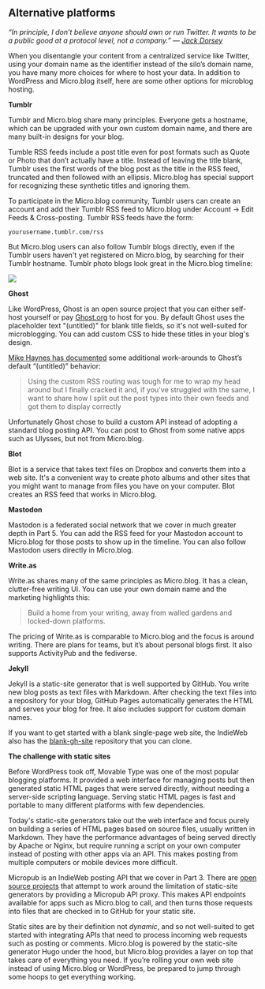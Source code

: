 ## Alternative platforms

_“In principle, I don’t believe anyone should own or run Twitter. It wants to be a public good at a protocol level, not a company.” — [Jack Dorsey][1]_

When you disentangle your content from a centralized service like Twitter, using your domain name as the identifier instead of the silo’s domain name, you have many more choices for where to host your data. In addition to WordPress and Micro.blog itself, here are some other options for microblog hosting.

**Tumblr**

Tumblr and Micro.blog share many principles. Everyone gets a hostname, which can be upgraded with your own custom domain name, and there are many built-in designs for your blog.

Tumble RSS feeds include a post title even for post formats such as Quote or Photo that don’t actually have a title. Instead of leaving the title blank, Tumblr uses the first words of the blog post as the title in the RSS feed, truncated and then followed with an ellipsis. Micro.blog has special support for recognizing these synthetic titles and ignoring them.

To participate in the Micro.blog community, Tumblr users can create an account and add their Tumblr RSS feed to Micro.blog under Account → Edit Feeds & Cross-posting. Tumblr RSS feeds have the form:

	yourusername.tumblr.com/rss

But Micro.blog users can also follow Tumblr blogs directly, even if the Tumblr users haven't yet registered on Micro.blog, by searching for their Tumblr hostname. Tumblr photo blogs look great in the Micro.blog timeline:

![][image-1]

**Ghost**

Like WordPress, Ghost is an open source project that you can either self-host yourself or pay [Ghost.org][2] to host for you. By default Ghost uses the placeholder text "(untitled)" for blank title fields, so it's not well-suited for microblogging. You can add custom CSS to hide these titles in your blog's design.

[Mike Haynes has documented][3] some additional work-arounds to Ghost’s default “(untitled)” behavior:

> Using the custom RSS routing was tough for me to wrap my head around but I finally cracked it and, if you've struggled with the same, I want to share how I split out the post types into their own feeds and got them to display correctly

Unfortunately Ghost chose to build a custom API instead of adopting a standard blog posting API. You can post to Ghost from some native apps such as Ulysses, but not from Micro.blog.

**Blot**

Blot is a service that takes text files on Dropbox and converts them into a web site. It's a convenient way to create photo albums and other sites that you might want to manage from files you have on your computer. Blot creates an RSS feed that works in Micro.blog.

**Mastodon**

Mastodon is a federated social network that we cover in much greater depth in Part 5. You can add the RSS feed for your Mastodon account to Micro.blog for those posts to show up in the timeline. You can also follow Mastodon users directly in Micro.blog.

**Write.as**

Write.as shares many of the same principles as Micro.blog. It has a clean, clutter-free writing UI. You can use your own domain name and the marketing highlights this:

> Build a home from your writing, away from walled gardens and locked-down platforms.

The pricing of Write.as is comparable to Micro.blog and the focus is around writing. There are plans for teams, but it’s about personal blogs first. It also supports ActivityPub and the fediverse.

**Jekyll**

Jekyll is a static-site generator that is well supported by GitHub. You write new blog posts as text files with Markdown. After checking the text files into a repository for your blog, GitHub Pages automatically generates the HTML and serves your blog for free. It also includes support for custom domain names.

If you want to get started with a blank single-page web site, the IndieWeb also has the [blank-gh-site][4] repository that you can clone.

**The challenge with static sites**

Before WordPress took off, Movable Type was one of the most popular blogging platforms. It provided a web interface for managing posts but then generated static HTML pages that were served directly, without needing a server-side scripting language. Serving static HTML pages is fast and portable to many different platforms with few dependencies.

Today's static-site generators take out the web interface and focus purely on building a series of HTML pages based on source files, usually written in Markdown. They have the performance advantages of being served directly by Apache or Nginx, but require running a script on your own computer instead of posting with other apps via an API. This makes posting from multiple computers or mobile devices more difficult.

Micropub is an IndieWeb posting API that we cover in Part 3. There are [open source projects][5] that attempt to work around the limitation of static-site generators by providing a Micropub API proxy. This makes API endpoints available for apps such as Micro.blog to call, and then turns those requests into files that are checked in to GitHub for your static site.

Static sites are by their definition not _dynamic_, and so not well-suited to get started with integrating APIs that need to process incoming web requests such as posting or comments. Micro.blog is powered by the static-site generator Hugo under the hood, but Micro.blog provides a layer on top that takes care of everything you need. If you’re rolling your own web site instead of using Micro.blog or WordPress, be prepared to jump through some hoops to get everything working.

[1]:	https://twitter.com/jack/status/1518772756069773313
[2]:	https://ghost.org
[3]:	https://mikehayn.es/displaying-posts-without-titles-in-ghost-rss-feeds/
[4]:	https://github.com/indieweb/blank-gh-site
[5]:	https://indieweb.org/static_site

[image-1]:	https://book.micro.blog/uploads/2020/8570bf0d3a.png